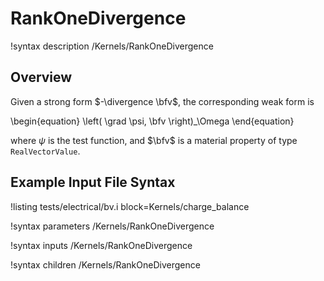 # RankOneDivergence

!syntax description /Kernels/RankOneDivergence

## Overview

Given a strong form $-\divergence \bfv$, the corresponding weak form is

\begin{equation}
  \left( \grad \psi, \bfv \right)_\Omega
\end{equation}

where $\psi$ is the test function, and $\bfv$ is a material property of type `RealVectorValue`.

## Example Input File Syntax

!listing tests/electrical/bv.i
         block=Kernels/charge_balance

!syntax parameters /Kernels/RankOneDivergence

!syntax inputs /Kernels/RankOneDivergence

!syntax children /Kernels/RankOneDivergence
